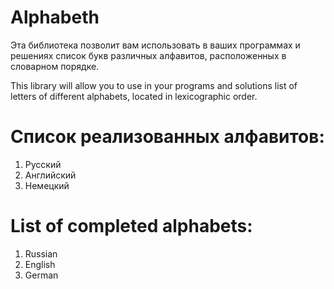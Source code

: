 # Alphabeth
Эта библиотека позволит вам использовать в ваших программах и решениях список букв различных алфавитов, расположенных в словарном порядке. 

This library will allow you to use in your programs and solutions list of letters of different alphabets, located in lexicographic order.

# Список реализованных алфавитов:
  1. Русский
  2. Английский
  3. Немецкий
# List of completed alphabets:
  1. Russian
  2. English
  3. German
